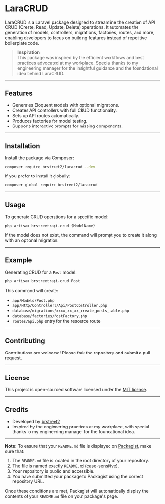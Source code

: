 # LaraCRUD

LaraCRUD is a Laravel package designed to streamline the creation of API CRUD (Create, Read, Update, Delete) operations. It automates the generation of models, controllers, migrations, factories, routes, and more, enabling developers to focus on building features instead of repetitive boilerplate code.

> **Inspiration**  
> This package was inspired by the efficient workflows and best practices advocated at my workplace. Special thanks to my engineering manager for the insightful guidance and the foundational idea behind LaraCRUD.

---

## Features

- Generates Eloquent models with optional migrations.
- Creates API controllers with full CRUD functionality.
- Sets up API routes automatically.
- Produces factories for model testing.
- Supports interactive prompts for missing components.

---

## Installation

Install the package via Composer:

```bash
composer require brstreet2/laracrud --dev
```

If you prefer to install it globally:

```bash
composer global require brstreet2/laracrud
```

---

## Usage

To generate CRUD operations for a specific model:

```bash
php artisan brstreet:api-crud {ModelName}
```

If the model does not exist, the command will prompt you to create it along with an optional migration.

---

## Example

Generating CRUD for a `Post` model:

```bash
php artisan brstreet:api-crud Post
```

This command will create:

- `app/Models/Post.php`
- `app/Http/Controllers/Api/PostController.php`
- `database/migrations/xxxx_xx_xx_create_posts_table.php`
- `database/factories/PostFactory.php`
- `routes/api.php` entry for the resource route

---

## Contributing

Contributions are welcome! Please fork the repository and submit a pull request.

---

## License

This project is open-sourced software licensed under the [MIT license](LICENSE).

---

## Credits

- Developed by [brstreet2](https://github.com/brstreet2)
- Inspired by the engineering practices at my workplace, with special thanks to my engineering manager for the foundational idea.

---

**Note:** To ensure that your `README.md` file is displayed on [Packagist](https://packagist.org), make sure that:

1. The `README.md` file is located in the root directory of your repository.
2. The file is named exactly `README.md` (case-sensitive).
3. Your repository is public and accessible.
4. You have submitted your package to Packagist using the correct repository URL.

Once these conditions are met, Packagist will automatically display the contents of your `README.md` file on your package's page.
